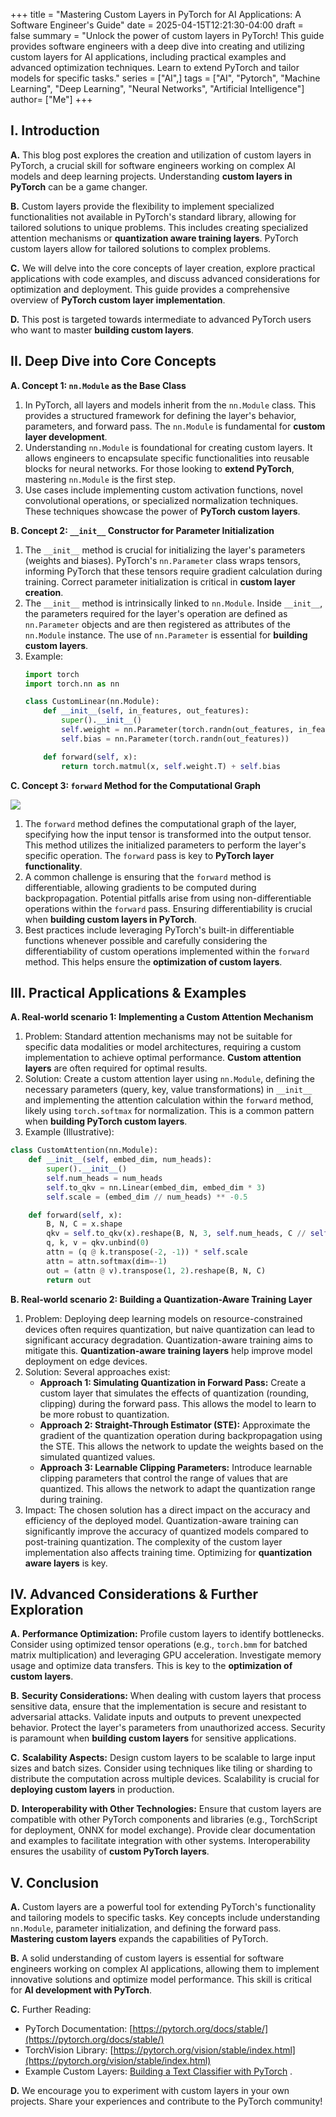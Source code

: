 +++
title = "Mastering Custom Layers in PyTorch for AI Applications: A Software Engineer's Guide"
date = 2025-04-15T12:21:30-04:00
draft = false
summary = "Unlock the power of custom layers in PyTorch! This guide provides software engineers with a deep dive into creating and utilizing custom layers for AI applications, including practical examples and advanced optimization techniques. Learn to extend PyTorch and tailor models for specific tasks."
series = ["AI",]
tags = ["AI", "Pytorch", "Machine Learning", "Deep Learning", "Neural Networks", "Artificial Intelligence"]
author= ["Me"]
+++

## I. Introduction

**A.** This blog post explores the creation and utilization of custom layers in PyTorch, a crucial skill for software engineers working on complex AI models and deep learning projects. Understanding **custom layers in PyTorch** can be a game changer.

**B.** Custom layers provide the flexibility to implement specialized functionalities not available in PyTorch's standard library, allowing for tailored solutions to unique problems. This includes creating specialized attention mechanisms or **quantization aware training layers**. PyTorch custom layers allow for tailored solutions to complex problems.

**C.** We will delve into the core concepts of layer creation, explore practical applications with code examples, and discuss advanced considerations for optimization and deployment. This guide provides a comprehensive overview of **PyTorch custom layer implementation**.

**D.** This post is targeted towards intermediate to advanced PyTorch users who want to master **building custom layers**.

## II. Deep Dive into Core Concepts

**A. Concept 1: `nn.Module` as the Base Class**

1. In PyTorch, all layers and models inherit from the `nn.Module` class. This provides a structured framework for defining the layer's behavior, parameters, and forward pass. The `nn.Module` is fundamental for **custom layer development**.
2. Understanding `nn.Module` is foundational for creating custom layers. It allows engineers to encapsulate specific functionalities into reusable blocks for neural networks. For those looking to **extend PyTorch**, mastering `nn.Module` is the first step.
3. Use cases include implementing custom activation functions, novel convolutional operations, or specialized normalization techniques. These techniques showcase the power of **PyTorch custom layers**.

**B. Concept 2: `__init__` Constructor for Parameter Initialization**

1. The `__init__` method is crucial for initializing the layer's parameters (weights and biases). PyTorch's `nn.Parameter` class wraps tensors, informing PyTorch that these tensors require gradient calculation during training. Correct parameter initialization is critical in **custom layer creation**.
2. The `__init__` method is intrinsically linked to `nn.Module`. Inside `__init__`, the parameters required for the layer's operation are defined as `nn.Parameter` objects and are then registered as attributes of the `nn.Module` instance. The use of `nn.Parameter` is essential for **building custom layers**.
3. Example:
    ```python
    import torch
    import torch.nn as nn

    class CustomLinear(nn.Module):
        def __init__(self, in_features, out_features):
            super().__init__()
            self.weight = nn.Parameter(torch.randn(out_features, in_features))
            self.bias = nn.Parameter(torch.randn(out_features))

        def forward(self, x):
            return torch.matmul(x, self.weight.T) + self.bias
    ```

**C. Concept 3: `forward` Method for the Computational Graph**

![](./nn_interface.jpg)

1. The `forward` method defines the computational graph of the layer, specifying how the input tensor is transformed into the output tensor. This method utilizes the initialized parameters to perform the layer's specific operation. The `forward` pass is key to **PyTorch layer functionality**.
2. A common challenge is ensuring that the `forward` method is differentiable, allowing gradients to be computed during backpropagation. Potential pitfalls arise from using non-differentiable operations within the `forward` pass. Ensuring differentiability is crucial when **building custom layers in PyTorch**.
3. Best practices include leveraging PyTorch's built-in differentiable functions whenever possible and carefully considering the differentiability of custom operations implemented within the `forward` method. This helps ensure the **optimization of custom layers**.

## III. Practical Applications & Examples

**A. Real-world scenario 1: Implementing a Custom Attention Mechanism**
1. Problem: Standard attention mechanisms may not be suitable for specific data modalities or model architectures, requiring a custom implementation to achieve optimal performance. **Custom attention layers** are often required for optimal results.
2. Solution: Create a custom attention layer using `nn.Module`, defining the necessary parameters (query, key, value transformations) in `__init__` and implementing the attention calculation within the `forward` method, likely using `torch.softmax` for normalization. This is a common pattern when **building PyTorch custom layers**.
3. Example (Illustrative):

```python
class CustomAttention(nn.Module):
    def __init__(self, embed_dim, num_heads):
        super().__init__()
        self.num_heads = num_heads
        self.to_qkv = nn.Linear(embed_dim, embed_dim * 3)
        self.scale = (embed_dim // num_heads) ** -0.5

    def forward(self, x):
        B, N, C = x.shape
        qkv = self.to_qkv(x).reshape(B, N, 3, self.num_heads, C // self.num_heads).permute(2, 0, 3, 1, 4)
        q, k, v = qkv.unbind(0)
        attn = (q @ k.transpose(-2, -1)) * self.scale
        attn = attn.softmax(dim=-1)
        out = (attn @ v).transpose(1, 2).reshape(B, N, C)
        return out
```

**B. Real-world scenario 2: Building a Quantization-Aware Training Layer**
1. Problem: Deploying deep learning models on resource-constrained devices often requires quantization, but naive quantization can lead to significant accuracy degradation. Quantization-aware training aims to mitigate this. **Quantization-aware training layers** help improve model deployment on edge devices.
2. Solution: Several approaches exist:
    * **Approach 1: Simulating Quantization in Forward Pass:** Create a custom layer that simulates the effects of quantization (rounding, clipping) during the forward pass. This allows the model to learn to be more robust to quantization.
    * **Approach 2: Straight-Through Estimator (STE):** Approximate the gradient of the quantization operation during backpropagation using the STE. This allows the network to update the weights based on the simulated quantized values.
    * **Approach 3: Learnable Clipping Parameters:** Introduce learnable clipping parameters that control the range of values that are quantized. This allows the network to adapt the quantization range during training.
3. Impact: The chosen solution has a direct impact on the accuracy and efficiency of the deployed model. Quantization-aware training can significantly improve the accuracy of quantized models compared to post-training quantization. The complexity of the custom layer implementation also affects training time. Optimizing for **quantization aware layers** is key.

## IV. Advanced Considerations & Further Exploration

**A.** **Performance Optimization:** Profile custom layers to identify bottlenecks. Consider using optimized tensor operations (e.g., `torch.bmm` for batched matrix multiplication) and leveraging GPU acceleration. Investigate memory usage and optimize data transfers. This is key to the **optimization of custom layers**.

**B.** **Security Considerations:** When dealing with custom layers that process sensitive data, ensure that the implementation is secure and resistant to adversarial attacks. Validate inputs and outputs to prevent unexpected behavior. Protect the layer's parameters from unauthorized access. Security is paramount when **building custom layers** for sensitive applications.

**C.** **Scalability Aspects:** Design custom layers to be scalable to large input sizes and batch sizes. Consider using techniques like tiling or sharding to distribute the computation across multiple devices. Scalability is crucial for **deploying custom layers** in production.

**D.** **Interoperability with Other Technologies:** Ensure that custom layers are compatible with other PyTorch components and libraries (e.g., TorchScript for deployment, ONNX for model exchange). Provide clear documentation and examples to facilitate integration with other systems. Interoperability ensures the usability of **custom PyTorch layers**.

## V. Conclusion

**A.** Custom layers are a powerful tool for extending PyTorch's functionality and tailoring models to specific tasks. Key concepts include understanding `nn.Module`, parameter initialization, and defining the forward pass. **Mastering custom layers** expands the capabilities of PyTorch.

**B.** A solid understanding of custom layers is essential for software engineers working on complex AI applications, allowing them to implement innovative solutions and optimize model performance. This skill is critical for **AI development with PyTorch**.

**C.** Further Reading:
* PyTorch Documentation: [https://pytorch.org/docs/stable/](https://pytorch.org/docs/stable/)
* TorchVision Library: [https://pytorch.org/vision/stable/index.html](https://pytorch.org/vision/stable/index.html)
* Example Custom Layers: [Building a Text Classifier with PyTorch](/blogs/ag_news_classifier/) .

**D.** We encourage you to experiment with custom layers in your own projects. Share your experiences and contribute to the PyTorch community!